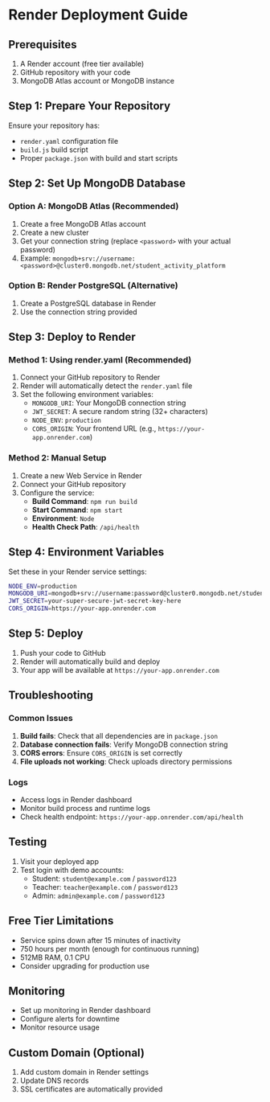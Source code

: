 # Render Deployment Guide

## Prerequisites

1. A Render account (free tier available)
2. GitHub repository with your code
3. MongoDB Atlas account or MongoDB instance

## Step 1: Prepare Your Repository

Ensure your repository has:
- `render.yaml` configuration file
- `build.js` build script
- Proper `package.json` with build and start scripts

## Step 2: Set Up MongoDB Database

### Option A: MongoDB Atlas (Recommended)
1. Create a free MongoDB Atlas account
2. Create a new cluster
3. Get your connection string (replace `<password>` with your actual password)
4. Example: `mongodb+srv://username:<password>@cluster0.mongodb.net/student_activity_platform`

### Option B: Render PostgreSQL (Alternative)
1. Create a PostgreSQL database in Render
2. Use the connection string provided

## Step 3: Deploy to Render

### Method 1: Using render.yaml (Recommended)
1. Connect your GitHub repository to Render
2. Render will automatically detect the `render.yaml` file
3. Set the following environment variables:
   - `MONGODB_URI`: Your MongoDB connection string
   - `JWT_SECRET`: A secure random string (32+ characters)
   - `NODE_ENV`: `production`
   - `CORS_ORIGIN`: Your frontend URL (e.g., `https://your-app.onrender.com`)

### Method 2: Manual Setup
1. Create a new Web Service in Render
2. Connect your GitHub repository
3. Configure the service:
   - **Build Command**: `npm run build`
   - **Start Command**: `npm start`
   - **Environment**: `Node`
   - **Health Check Path**: `/api/health`

## Step 4: Environment Variables

Set these in your Render service settings:

```bash
NODE_ENV=production
MONGODB_URI=mongodb+srv://username:password@cluster0.mongodb.net/student_activity_platform
JWT_SECRET=your-super-secure-jwt-secret-key-here
CORS_ORIGIN=https://your-app.onrender.com
```

## Step 5: Deploy

1. Push your code to GitHub
2. Render will automatically build and deploy
3. Your app will be available at `https://your-app.onrender.com`

## Troubleshooting

### Common Issues

1. **Build fails**: Check that all dependencies are in `package.json`
2. **Database connection fails**: Verify MongoDB connection string
3. **CORS errors**: Ensure `CORS_ORIGIN` is set correctly
4. **File uploads not working**: Check uploads directory permissions

### Logs
- Access logs in Render dashboard
- Monitor build process and runtime logs
- Check health endpoint: `https://your-app.onrender.com/api/health`

## Testing

1. Visit your deployed app
2. Test login with demo accounts:
   - Student: `student@example.com` / `password123`
   - Teacher: `teacher@example.com` / `password123`
   - Admin: `admin@example.com` / `password123`

## Free Tier Limitations

- Service spins down after 15 minutes of inactivity
- 750 hours per month (enough for continuous running)
- 512MB RAM, 0.1 CPU
- Consider upgrading for production use

## Monitoring

- Set up monitoring in Render dashboard
- Configure alerts for downtime
- Monitor resource usage

## Custom Domain (Optional)

1. Add custom domain in Render settings
2. Update DNS records
3. SSL certificates are automatically provided